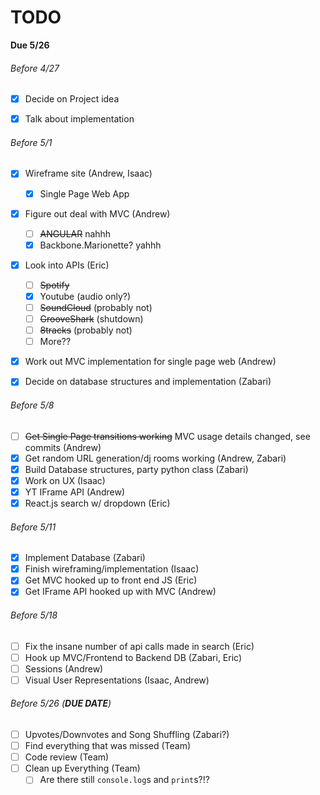 # TODO

**Due 5/26**

###### Before 4/27
- [x] Decide on Project idea
- [x] Talk about implementation


###### Before 5/1
- [x] Wireframe site (Andrew, Isaac)
   	- [x] Single Page Web App
- [x] Figure out deal with MVC (Andrew)
   	- [ ] ~~ANGULAR~~ nahhh
	- [x] Backbone.Marionette? yahhh
- [x] Look into APIs (Eric)
	- [ ] ~~Spotify~~
	- [x] Youtube (audio only?)
	- [ ] ~~SoundCloud~~ (probably not)
	- [ ] ~~GrooveShark~~ (shutdown)
	- [ ] ~~8tracks~~ (probably not)
	- [ ] More??
- [x] Work out MVC implementation for single page web (Andrew)
- [x] Decide on database structures and implementation (Zabari)


###### Before 5/8
- [ ] ~~Get Single Page transitions working~~ MVC usage details changed, see commits (Andrew)
- [x] Get random URL generation/dj rooms working (Andrew, Zabari)
- [x] Build Database structures, party python class (Zabari)
- [x] Work on UX (Isaac)
- [x] YT IFrame API (Andrew)
- [x] React.js search w/ dropdown (Eric)

###### Before 5/11
- [x] Implement Database (Zabari)
- [x] Finish wireframing/implementation (Isaac)
- [x] Get MVC hooked up to front end JS (Eric)
- [x] Get IFrame API hooked up with MVC (Andrew)

###### Before 5/18
- [ ] Fix the insane number of api calls made in search (Eric)
- [ ] Hook up MVC/Frontend to Backend DB (Zabari, Eric)
- [ ] Sessions (Andrew)
- [ ] Visual User Representations (Isaac, Andrew)

###### Before 5/26 (**DUE DATE**)
- [ ] Upvotes/Downvotes and Song Shuffling (Zabari?)
- [ ] Find everything that was missed (Team)
- [ ] Code review (Team)
- [ ] Clean up Everything (Team)
	- [ ] Are there still `console.log`s and `print`s?!?
